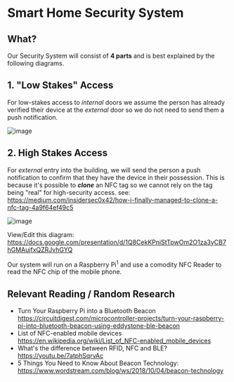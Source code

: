 # Smart Home Security System




<!--
## Why?

We are building a 
We _firmly_ believe that all software should be open source 
_especially_ anything security related.
-->



## What?

Our Security System will consist of **4 parts**
and is best explained by the following diagrams.

## 1. "Low Stakes" Access 

For low-stakes access to _internal_ doors we assume the person has already verified their device at the _external_ door so we do not need to send them a push notification.

![image](https://user-images.githubusercontent.com/194400/85981976-f86c1d00-b9dc-11ea-83f0-440e556ed13b.png)

## 2. High Stakes Access

For _external_ entry into the building, we will send the person a push notification to confirm that they have the device in their possession. This is because it's possible to ***clone*** an NFC tag so we cannot rely on the tag being "real" for high-security access.
see:  https://medium.com/insidersec0x42/how-i-finally-managed-to-clone-a-nfc-tag-4a9f64ef49c5

![image](https://user-images.githubusercontent.com/194400/85982020-0752cf80-b9dd-11ea-9e16-71b26080584f.png)

View/Edit this diagram: https://docs.google.com/presentation/d/1Q8CekKPniStTpwOm2O1za3yCB7hGMAujfxQZRJvhGYQ


Our system will run on a Raspberry Pi<sup>1</sup>
and use a comodity NFC Reader to read the NFC chip of the mobile phone.

<!--

For the Mobile App

+ Flutter Beacon https://pub.dev/packages/flutter_beacon 
appears to be tested/maintained

-->

## Relevant Reading / Random Research

+ Turn Your Raspberry Pi into a Bluetooth Beacon
https://circuitdigest.com/microcontroller-projects/turn-your-raspberry-pi-into-bluetooth-beacon-using-eddystone-ble-beacon
+ List of NFC-enabled mobile devices
https://en.wikipedia.org/wiki/List_of_NFC-enabled_mobile_devices
+ What's the difference between RFID, NFC and BLE?
https://youtu.be/7atphSqrvAc
+ 5 Things You Need to Know About Beacon Technology:
https://www.wordstream.com/blog/ws/2018/10/04/beacon-technology
